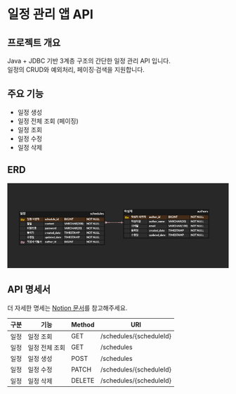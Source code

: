 # 일정 관리 앱 API 
## 프로젝트 개요
Java + JDBC 기반 3계층 구조의 간단한 일정 관리 API 입니다.  
일정의 CRUD와 예외처리, 페이징·검색을 지원합니다.

## 주요 기능
- 일정 생성
- 일정 전체 조회 (페이징)
- 일정 조회
- 일정 수정
- 일정 삭제

## ERD
![img.png](img.png)
## API 명세서
더 자세한 명세는 [Notion 문서](https://vagabond-snake-4bf.notion.site/API-1ecd3128995c80a899d4cb80381ce3a3?pvs=4)를 참고해주세요.  

| 구분 | 기능            | Method | URI                             |
| ---- | --------------- | ------ | ------------------------------- |
| 일정 | 일정 조회       | GET    | /schedules/{scheduleId}         |
| 일정 | 일정 전체 조회  | GET    | /schedules                      |
| 일정 | 일정 생성       | POST   | /schedules                      |
| 일정 | 일정 수정       | PATCH  | /schedules/{scheduleId}         |
| 일정 | 일정 삭제       | DELETE | /schedules/{scheduleId}         |

